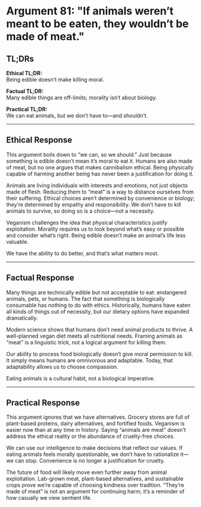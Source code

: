 <!-- type: Logical -->

# Argument 81: "If animals weren’t meant to be eaten, they wouldn’t be made of meat."

## TL;DRs

**Ethical TL;DR:**  
Being edible doesn’t make killing moral.

**Factual TL;DR:**  
Many edible things are off-limits; morality isn’t about biology.

**Practical TL;DR:**  
We can eat animals, but we don’t have to—and shouldn’t.

---

## Ethical Response

This argument boils down to “we can, so we should.” Just because something is edible doesn’t mean it’s moral to eat it. Humans are also made of meat, but no one argues that makes cannibalism ethical. Being physically capable of harming another being has never been a justification for doing it.

Animals are living individuals with interests and emotions, not just objects made of flesh. Reducing them to “meat” is a way to distance ourselves from their suffering. Ethical choices aren’t determined by convenience or biology; they’re determined by empathy and responsibility. We don’t have to kill animals to survive, so doing so is a choice—not a necessity.

Veganism challenges the idea that physical characteristics justify exploitation. Morality requires us to look beyond what’s easy or possible and consider what’s right. Being edible doesn’t make an animal’s life less valuable.

We have the ability to do better, and that’s what matters most.

---

## Factual Response

Many things are technically edible but not acceptable to eat: endangered animals, pets, or humans. The fact that something is biologically consumable has nothing to do with ethics. Historically, humans have eaten all kinds of things out of necessity, but our dietary options have expanded dramatically.

Modern science shows that humans don’t need animal products to thrive. A well-planned vegan diet meets all nutritional needs. Framing animals as “meat” is a linguistic trick, not a logical argument for killing them.

Our ability to process food biologically doesn’t give moral permission to kill. It simply means humans are omnivorous and adaptable. Today, that adaptability allows us to choose compassion.

Eating animals is a cultural habit, not a biological imperative.

---

## Practical Response

This argument ignores that we have alternatives. Grocery stores are full of plant-based proteins, dairy alternatives, and fortified foods. Veganism is easier now than at any time in history. Saying “animals are meat” doesn’t address the ethical reality or the abundance of cruelty-free choices.

We can use our intelligence to make decisions that reflect our values. If eating animals feels morally questionable, we don’t have to rationalize it—we can stop. Convenience is no longer a justification for cruelty.

The future of food will likely move even further away from animal exploitation. Lab-grown meat, plant-based alternatives, and sustainable crops prove we’re capable of choosing kindness over tradition. “They’re made of meat” is not an argument for continuing harm; it’s a reminder of how casually we view sentient life.
